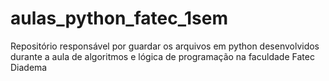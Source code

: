 # aulas_python_fatec_1sem
Repositório responsável por guardar os arquivos em python desenvolvidos durante a aula de algoritmos e lógica de programação na faculdade Fatec Diadema
